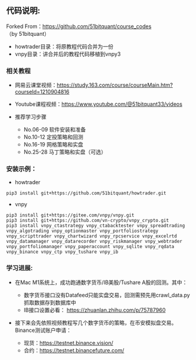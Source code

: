 ## 代码说明:
Forked From：https://github.com/51bitquant/course_codes （by 51bitquant）
- howtrader目录：将原教程代码合并为一份
- vnpy目录：讲合并后的教程代码移植到vnpy3

### 相关教程
- 网易云课堂视频：https://study.163.com/course/courseMain.htm?courseId=1210904816
- Youtube课程视频：https://www.youtube.com/@51bitquant33/videos

- 推荐学习步骤
  - No.06-09 软件安装和准备
  - No.10-12 定投策略和回测
  - No.16-19 网格策略和实盘
  - No.25-28 马丁策略和实盘（可选）

### 安装示例：

- howtrader
```
pip3 install git+https://github.com/51bitquant/howtrader.git
```
- vnpy
```
pip3 install git+https://gitee.com/vnpy/vnpy.git
pip3 install git+https://github.com/vn-crypto/vnpy_crypto.git
pip3 install vnpy_ctastrategy vnpy_ctabacktester vnpy_spreadtrading vnpy_algotrading vnpy_optionmaster vnpy_portfoliostrategy vnpy_scripttrader vnpy_chartwizard vnpy_rpcservice vnpy_excelrtd vnpy_datamanager vnpy_datarecorder vnpy_riskmanager vnpy_webtrader vnpy_portfoliomanager vnpy_paperaccount vnpy_sqlite vnpy_rqdata vnpy_binance vnpy_ctp vnpy_tushare vnpy_ib
```

### 学习进展:

- 在Mac M1系统上，成功跑通数字货币/IB美股/Tushare A股的回测。其中：
  - 数字货币接口没有Datafeed只能实盘交易，回测需预先用crawl_data.py抓取数据存到数据库中
  - IB接口设置必看： https://zhuanlan.zhihu.com/p/75787960
   
- 接下来会先依照视频教程写几个数字货币的策略，在币安模拟盘交易。 Binance测试账户申请：
  - 现货：https://testnet.binance.vision/
  - 合约：https://testnet.binancefuture.com/
